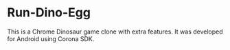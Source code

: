 # Run-Dino-Egg
This is a Chrome Dinosaur game clone with extra features. It was developed for Android using Corona SDK.
